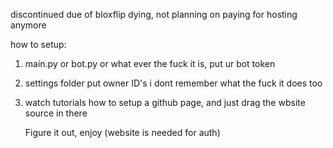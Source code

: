 discontinued due of bloxflip dying, not planning on paying for hosting anymore

how to setup:
1. main.py or bot.py or what ever the fuck it is, put ur bot token
2. settings folder put owner ID's i dont remember what the fuck it does too
3. watch tutorials how to setup a github page, and just drag the wbsite source in there

   Figure it out, enjoy (website is needed for auth)
